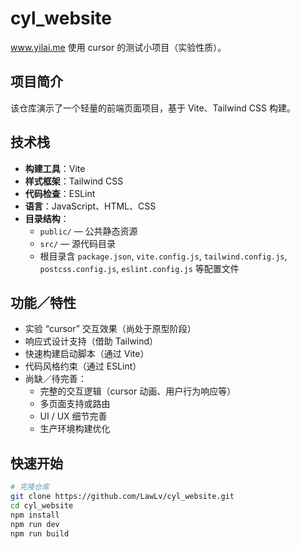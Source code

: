 # cyl_website
www.yilai.me
使用 cursor 的测试小项目（实验性质）。  

## 项目简介  
该仓库演示了一个轻量的前端页面项目，基于 Vite、Tailwind CSS 构建。 

## 技术栈  
- **构建工具**：Vite  
- **样式框架**：Tailwind CSS  
- **代码检查**：ESLint  
- **语言**：JavaScript、HTML、CSS  
- **目录结构**：  
  - `public/` — 公共静态资源  
  - `src/` — 源代码目录  
  - 根目录含 `package.json`, `vite.config.js`, `tailwind.config.js`, `postcss.config.js`, `eslint.config.js` 等配置文件  

## 功能／特性  
- 实验 “cursor” 交互效果（尚处于原型阶段）  
- 响应式设计支持（借助 Tailwind）  
- 快速构建启动脚本（通过 Vite）  
- 代码风格约束（通过 ESLint）  
- 尚缺／待完善：  
  - 完整的交互逻辑（cursor 动画、用户行为响应等）  
  - 多页面支持或路由  
  - UI / UX 细节完善  
  - 生产环境构建优化  

## 快速开始  
```bash
# 克隆仓库
git clone https://github.com/LawLv/cyl_website.git
cd cyl_website
npm install
npm run dev
npm run build
